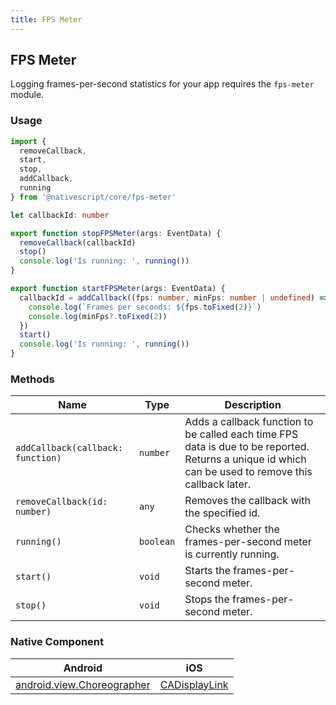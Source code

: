 ```yaml
---
title: FPS Meter
---
```


## FPS Meter

Logging frames-per-second statistics for your app requires the `fps-meter` module.

### Usage

```ts
import {
  removeCallback,
  start,
  stop,
  addCallback,
  running
} from '@nativescript/core/fps-meter'

let callbackId: number

export function stopFPSMeter(args: EventData) {
  removeCallback(callbackId)
  stop()
  console.log('Is running: ', running())
}

export function startFPSMeter(args: EventData) {
  callbackId = addCallback((fps: number, minFps: number | undefined) => {
    console.log(`Frames per seconds: ${fps.toFixed(2)}`)
    console.log(minFps?.toFixed(2))
  })
  start()
  console.log('Is running: ', running())
}
```

### Methods

| Name                              | Type      | Description                                                                                                                                          |
| --------------------------------- | --------- | ---------------------------------------------------------------------------------------------------------------------------------------------------- |
| `addCallback(callback: function)` | `number`  | Adds a callback function to be called each time FPS data is due to be reported. Returns a unique id which can be used to remove this callback later. |
| `removeCallback(id: number)`      | `any`     | Removes the callback with the specified id.                                                                                                          |
| `running()`                       | `boolean` | Checks whether the frames-per-second meter is currently running.                                                                                     |
| `start()`                         | `void`    | Starts the frames-per-second meter.                                                                                                                  |
| `stop()`                          | `void`    | Stops the frames-per-second meter.                                                                                                                   |

### Native Component

| Android                                                                                          | iOS                                                                                 |
| ------------------------------------------------------------------------------------------------ | ----------------------------------------------------------------------------------- |
| [android.view.Choreographer](https://developer.android.com/reference/android/view/Choreographer) | [CADisplayLink](https://developer.apple.com/documentation/quartzcore/cadisplaylink) |
